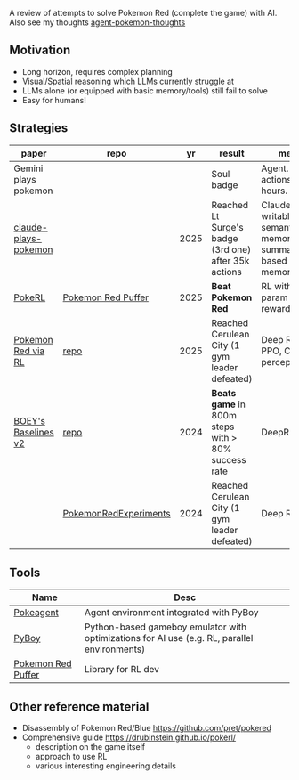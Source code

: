 A review of attempts to solve Pokemon Red (complete the game) with AI. Also see my thoughts [agent-pokemon-thoughts](../papers/agent-pokemon-thoughts.md)

## Motivation
- Long horizon, requires complex planning
- Visual/Spatial reasoning which LLMs currently struggle at
- LLMs alone (or equipped with basic memory/tools) still fail to solve
- Easy for humans!


## Strategies

| paper                                                                                                         | repo                                                                      | yr   | result                                               | method                                                                          |
| ------------------------------------------------------------------------------------------------------------- | ------------------------------------------------------------------------- | ---- | ---------------------------------------------------- | ------------------------------------------------------------------------------- |
| Gemini plays pokemon                                                                                          |                                                                           |      | Soul badge                                           | Agent. 68k actions / 500 hours. Minimap                                         |
| [claude-plays-pokemon](../papers/claude-plays-pokemon.md)                                                     |                                                                           | 2025 | Reached Lt Surge's badge (3rd one) after 35k actions | Claude 3.7 with writable semantic memory and summarization-based working memory |
| [PokeRL](https://drubinstein.github.io/pokerl/)                                                               | [Pokemon Red Puffer](https://github.com/drubinstein/pokemonred_puffer)    | 2025 | **Beat Pokemon Red**                                 | RL with <10m param policy, reward crafting                                      |
| [Pokemon Red via RL](https://arxiv.org/pdf/2502.19920)                                                        | [repo](https://github.com/MarcoMeter/neroRL/tree/poke_red)                | 2025 | Reached Cerulean City (1 gym leader defeated)        | Deep RL with PPO, CNNs for perception                                           |
| [BOEY's Baselines v2](https://github.com/CJBoey/PokemonRedExperiments1/tree/master/baselines/boey_baselines2) | [repo](https://github.com/CJBoey/PokemonRedExperiments1)                  | 2024 | **Beats game** in 800m steps with > 80% success rate | DeepRL                                                                          |
|                                                                                                               | [PokemonRedExperiments](https://github.com/PWhiddy/PokemonRedExperiments) | 2024 | Reached Cerulean City (1 gym leader defeated)        | Deep RL                                                                         |

## Tools

| Name                                                                   | Desc                                                                                         |
| ---------------------------------------------------------------------- | -------------------------------------------------------------------------------------------- |
| [Pokeagent](https://github.com/DaDevChia/Pokeagent_new)                | Agent environment integrated with PyBoy                                                      |
| [PyBoy](https://github.com/Baekalfen/PyBoy)                            | Python-based gameboy emulator with optimizations for AI use (e.g. RL, parallel environments) |
| [Pokemon Red Puffer](https://github.com/drubinstein/pokemonred_puffer) | Library for RL dev                                                                           |

## Other reference material
- Disassembly of Pokemon Red/Blue https://github.com/pret/pokered
- Comprehensive guide https://drubinstein.github.io/pokerl/
	- description on the game itself 
	- approach to use RL
	- various interesting engineering details